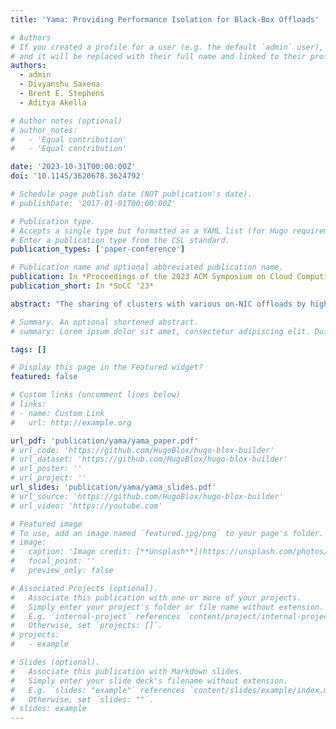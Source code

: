 ```yaml
---
title: 'Yama: Providing Performance Isolation for Black-Box Offloads'

# Authors
# If you created a profile for a user (e.g. the default `admin` user), write the username (folder name) here
# and it will be replaced with their full name and linked to their profile.
authors:
  - admin
  - Divyanshu Saxena
  - Brent E. Stephens
  - Aditya Akella

# Author notes (optional)
# author_notes:
#   - 'Equal contribution'
#   - 'Equal contribution'

date: '2023-10-31T00:00:00Z'
doi: '10.1145/3620678.3624792'

# Schedule page publish date (NOT publication's date).
# publishDate: '2017-01-01T00:00:00Z'

# Publication type.
# Accepts a single type but formatted as a YAML list (for Hugo requirements).
# Enter a publication type from the CSL standard.
publication_types: ['paper-conference']

# Publication name and optional abbreviated publication name.
publication: In *Proceedings of the 2023 ACM Symposium on Cloud Computing*
publication_short: In *SoCC '23*

abstract: "The sharing of clusters with various on-NIC offloads by high-level entities (users, containers, etc.) has become increasingly common. Performance isolation across these entities is desired because the offloads can become bottlenecks due to the limited capacity of hardware. However, the existing works that provide scheduling and resource management to NIC offloads all require customization of the NIC or offloads, while commodity off-the-shelf NICs and offloads with proprietary implementation have been widely deployed in datacenters. This paper presents Yama, the first solution to enable per-entity isolation in the sharing of such black-box NIC offloads. Yama provides a generic framework that captures a common abstraction to the operation of most offloads, which allows operators to incorporate existing offloads. The framework proactively probes for the performance of the offloads with auxiliary workload and enforces isolation at the initiator side. Yama also accommodates chained offloads. Our evaluation shows that 1) Yama achieves per-entity max-min fairness for various types of offloads and in complicated offload chaining scenarios; 2) Yama quickly converges to changes in equilibrium and 3) Yama adds negligible overhead to application workload."

# Summary. An optional shortened abstract.
# summary: Lorem ipsum dolor sit amet, consectetur adipiscing elit. Duis posuere tellus ac convallis placerat. Proin tincidunt magna sed ex sollicitudin condimentum.

tags: []

# Display this page in the Featured widget?
featured: false

# Custom links (uncomment lines below)
# links:
# - name: Custom Link
#   url: http://example.org

url_pdf: 'publication/yama/yama_paper.pdf'
# url_code: 'https://github.com/HugoBlox/hugo-blox-builder'
# url_dataset: 'https://github.com/HugoBlox/hugo-blox-builder'
# url_poster: ''
# url_project: ''
url_slides: 'publication/yama/yama_slides.pdf'
# url_source: 'https://github.com/HugoBlox/hugo-blox-builder'
# url_video: 'https://youtube.com'

# Featured image
# To use, add an image named `featured.jpg/png` to your page's folder.
# image:
#   caption: 'Image credit: [**Unsplash**](https://unsplash.com/photos/pLCdAaMFLTE)'
#   focal_point: ''
#   preview_only: false

# Associated Projects (optional).
#   Associate this publication with one or more of your projects.
#   Simply enter your project's folder or file name without extension.
#   E.g. `internal-project` references `content/project/internal-project/index.md`.
#   Otherwise, set `projects: []`.
# projects:
#   - example

# Slides (optional).
#   Associate this publication with Markdown slides.
#   Simply enter your slide deck's filename without extension.
#   E.g. `slides: "example"` references `content/slides/example/index.md`.
#   Otherwise, set `slides: ""`.
# slides: example
---
```


<!-- {{% callout note %}}
Click the _Cite_ button above to demo the feature to enable visitors to import publication metadata into their reference management software.
{{% /callout %}}

{{% callout note %}}
Create your slides in Markdown - click the _Slides_ button to check out the example.
{{% /callout %}} -->
<!-- 
Add the publication's **full text** or **supplementary notes** here. You can use rich formatting such as including [code, math, and images](https://docs.hugoblox.com/content/writing-markdown-latex/). -->
